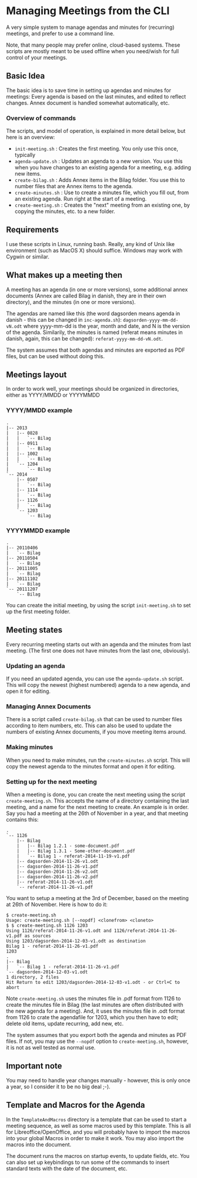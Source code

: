 # Managing Meetings from the CLI

A very simple system to manage agendas and minutes for (recurring) meetings, and prefer to use a command line.

Note, that many people may prefer online, cloud-based systems. These scripts are mostly meant to be used offline when you need/wish for full control of your meetings.

## Basic Idea

The basic idea is to save time in setting up agendas and minutes for meetings: Every agenda is based on the last minutes, and edited to reflect changes. Annex document is handled somewhat automatically, etc.

### Overview of commands

The scripts, and model of operation, is explained in more detail below, but here is an overview:

   * `init-meeting.sh` : Creates the first meeting. You only use this once, typically
   * `agenda-update.sh` : Updates an agenda to a new version. You use this when you have changes to an existing agenda for a meeting, e.g. adding new items.
   * `create-bilag.sh` : Adds Annex items in the Bilag folder. You use this to number files that are Annex items to the agenda.
   * `create-minutes.sh` : Use to create a minutes file, which you fill out, from an existing agenda. Run right at the start of a meeting.
   * `create-meeting.sh` : Creates the "next" meeting from an existing one, by copying the minutes, etc. to a new folder.

## Requirements

I use these scripts in Linux, running bash. Really, any kind of Unix like environment (such as MacOS X) should suffice. Windows may work with Cygwin or similar.

## What makes up a meeting then

A meeting has an agenda (in one or more versions), some additional annex documents (Annex are called Bilag in danish, they are in their own directory), and the minutes (in one or more versions). 

The agendas are named like this (the word dagsorden means agenda in danish - this can be changed in `inc-agenda.sh`): `dagsorden-yyyy-mm-dd-vN.odt` where yyyy-mm-dd is the year, month and date, and N is the version of the agenda. Similarily, the minutes is named (referat means minutes in danish, again, this can be changed): `referat-yyyy-mm-dd-vN.odt`.

The system assumes that both agendas and minutes are exported as PDF files, but can be used without doing this.

## Meetings layout

In order to work well, your meetings should be organized in directories, either as YYYY/MMDD or YYYYMMDD

### YYYY/MMDD example
```
.
|-- 2013
|   |-- 0828
|   |   `-- Bilag
|   |-- 0911
|   |   `-- Bilag
|   |-- 1002
|   |   `-- Bilag
|   `-- 1204
|       `-- Bilag
`-- 2014
    |-- 0507
    |   `-- Bilag
    |-- 1114
    |   `-- Bilag
    |-- 1126
    |   `-- Bilag
    `-- 1203
        `-- Bilag
```
        
### YYYYMMDD example
```    
.
|-- 20110406
|   `-- Bilag
|-- 20110504
|   `-- Bilag
|-- 20111005
|   `-- Bilag
|-- 20111102
|   `-- Bilag
`-- 20111207
    `-- Bilag
```

You can create the initial meeting, by using the script `init-meeting.sh` to set up the first meeting folder.

## Meeting states

Every recurring meeting starts out with an agenda and the minutes from last meeting. (The first one does not have minutes from the last one, obviously).

### Updating an agenda

If you need an updated agenda, you can use the `agenda-update.sh` script. This will copy the newest (highest numbered) agenda to a new agenda, and open it for editing.

### Managing Annex Documents

There is a script called `create-bilag.sh` that can be used to number files according to item numbers, etc. This can also be used to update the numbers of existing Annex documents, if you move meeting items around.

### Making minutes

When you need to make minutes, run the `create-minutes.sh` script. This will copy the newest agenda to the minutes format and open it for editing.

### Setting up for the next meeting

When a meeting is done, you can create the next meeting using the script `create-meeting.sh`. This accepts the name of a directory containing the last meeting, and a name for the next meeting to create. An example is in order. Say you had a meeting at the 26th of November in a year, and that meeting contains this:

```
.
`-- 1126
    |-- Bilag
    |   |-- Bilag 1.2.1 - some-document.pdf
    |   |-- Bilag 1.3.1 - Some-other-document.pdf
    |   `-- Bilag 1 - referat-2014-11-19-v1.pdf
    |-- dagsorden-2014-11-26-v1.odt
    |-- dagsorden-2014-11-26-v1.pdf
    |-- dagsorden-2014-11-26-v2.odt
    |-- dagsorden-2014-11-26-v2.pdf
    |-- referat-2014-11-26-v1.odt
    `-- referat-2014-11-26-v1.pdf
```

You want to setup a meeting at the 3rd of December, based on the meeting at 26th of November. Here is how to do it:

```
$ create-meeting.sh 
Usage: create-meeting.sh [--nopdf] <clonefrom> <cloneto>
$ $ create-meeting.sh 1126 1203
Using 1126/referat-2014-11-26-v1.odt and 1126/referat-2014-11-26-v1.pdf as sources
Using 1203/dagsorden-2014-12-03-v1.odt as destination
Bilag 1 - referat-2014-11-26-v1.pdf
1203
.
|-- Bilag
|   `-- Bilag 1 - referat-2014-11-26-v1.pdf
`-- dagsorden-2014-12-03-v1.odt
1 directory, 2 files
Hit Return to edit 1203/dagsorden-2014-12-03-v1.odt - or Ctrl+C to abort
```

Note `create-meeting.sh` uses the minutes file in .pdf format from 1126 to create the minutes file in Bilag (the last minutes are often distributed with the new agenda for a meeting). And, it uses the minutes file in .odt format from 1126 to crate the agendafile for 1203, which you then have to edit; delete old items, update recurring, add new, etc.

The system assumes that you export both the agenda and minutes as PDF files. If not, you may use the `--nopdf` option to `create-meeting.sh`, however, it is not as well tested as normal use.

## Important note

You may need to handle year changes manually - however, this is only once a year, so I consider it to be no big deal ;-).


## Template and Macros for the Agenda

In the `TemplateAndMacros` directory is a template that can be used to start a meeting sequence, as well as some macros used by this template. This is all for Libreoffice/OpenOffice, and you will probably have to import the macros into your global Macros in order to make it work. You may also import the macros into the document.

The document runs the macros on startup events, to update fields, etc. You can also set up keybindings to run some of the commands to insert standard texts with the date of the document, etc.
